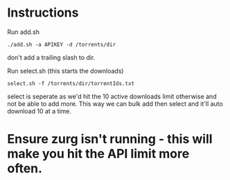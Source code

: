 # Instructions
Run add.sh 
```
./add.sh -a APIKEY -d /torrents/dir
```
don't add a trailing slash to dir.

Run select.sh (this starts the downloads)
```
select.sh -f /torrents/dir/torrentIds.txt
```

select is seperate as we'd hit the 10 active downloads limit otherwise and not be able to add more. This way we can bulk add then select and it'll auto download 10 at a time.

# Ensure zurg isn't running - this will make you hit the API limit more often.
